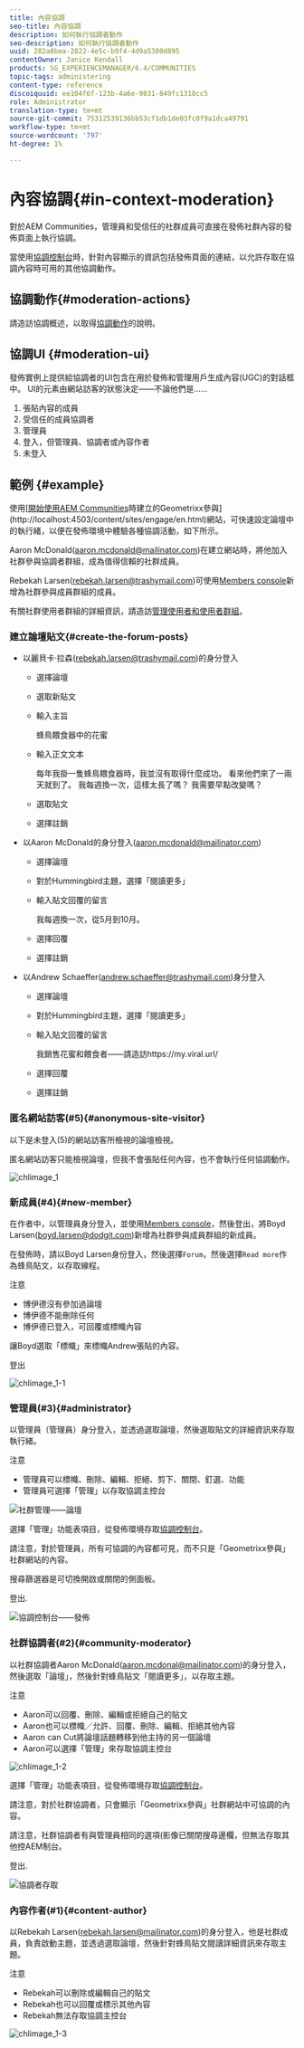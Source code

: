 ```yaml
---
title: 內容協調
seo-title: 內容協調
description: 如何執行協調者動作
seo-description: 如何執行協調者動作
uuid: 282a8bea-2822-4e5c-b9f4-4d9a5380d895
contentOwner: Janice Kendall
products: SG_EXPERIENCEMANAGER/6.4/COMMUNITIES
topic-tags: administering
content-type: reference
discoiquuid: ee104f6f-123b-4a6e-9031-849fc1318cc5
role: Administrator
translation-type: tm+mt
source-git-commit: 75312539136bb53cf1db1de03fc0f9a1dca49791
workflow-type: tm+mt
source-wordcount: '797'
ht-degree: 1%

---
```



# 內容協調{#in-context-moderation}

對於AEM Communities，管理員和受信任的社群成員可直接在發佈社群內容的發佈頁面上執行協調。

當使用[協調控制台](moderation.md)時，針對內容顯示的資訊包括發佈頁面的連結，以允許存取在協調內容時可用的其他協調動作。

## 協調動作{#moderation-actions}

請造訪協調概述，以取得[協調動作](moderate-ugc.md#moderation-actions)的說明。

## 協調UI {#moderation-ui}

發佈實例上提供給協調者的UI包含在用於發佈和管理用戶生成內容(UGC)的對話框中。 UI的元素由網站訪客的狀態決定——不論他們是……

1. 張貼內容的成員
1. 受信任的成員協調者
1. 管理員
1. 登入，但管理員、協調者或內容作者
1. 未登入

## 範例 {#example}

使用[[開始使用AEM Communities](getting-started.md)時建立的Geometrixx參與](http://localhost:4503/content/sites/engage/en.html)網站，可快速設定論壇中的執行緒，以便在發佈環境中體驗各種協調活動，如下所示。

Aaron McDonald(aaron.mcdonald@mailinator.com)在建立網站時，將他加入社群參與協調者群組，成為值得信賴的社群成員。

Rebekah Larsen(rebekah.larsen@trashymail.com)可使用[Members console](members.md)新增為社群參與成員群組的成員。

有關社群使用者群組的詳細資訊，請造訪[管理使用者和使用者群組](users.md)。

### 建立論壇貼文{#create-the-forum-posts}

* 以麗貝卡·拉森(rebekah.larsen@trashymail.com)的身分登入

   * 選擇論壇
   * 選取新貼文
   * 輸入主旨

      蜂鳥餵食器中的花蜜

   * 輸入正文文本

      每年我掛一隻蜂鳥餵食器時，我並沒有取得什麼成功。 看來他們來了一兩天就到了。 我每週換一次，這樣太長了嗎？ 我需要早點改變嗎？
   * 選取貼文
   * 選擇註銷

* 以Aaron McDonald的身分登入(aaron.mcdonald@mailinator.com)

   * 選擇論壇
   * 對於Hummingbird主題，選擇「閱讀更多」
   * 輸入貼文回覆的留言

      我每週換一次，從5月到10月。

   * 選擇回覆
   * 選擇註銷

* 以Andrew Schaeffer(andrew.schaeffer@trashymail.com)身分登入

   * 選擇論壇
   * 對於Hummingbird主題，選擇「閱讀更多」
   * 輸入貼文回覆的留言

      我銷售花蜜和餵食者——請造訪https://my.viral.url/

   * 選擇回覆
   * 選擇註銷

### 匿名網站訪客(#5){#anonymous-site-visitor}

以下是未登入(5)的網站訪客所檢視的論壇檢視。

匿名網站訪客只能檢視論壇，但我不會張貼任何內容，也不會執行任何協調動作。

![chlimage_1](assets/chlimage_1.png)

### 新成員(#4){#new-member}

在作者中，以管理員身分登入，並使用[Members console](members.md)，然後登出，將Boyd Larsen(boyd.larsen@dodgit.com)新增為社群參與成員群組的新成員。

在發佈時，請以Boyd Larsen身份登入，然後選擇`Forum`，然後選擇`Read more`作為蜂鳥貼文，以存取線程。

注意

* 博伊德沒有參加過論壇
* 博伊德不能刪除任何
* 博伊德已登入，可回覆或標幟內容

讓Boyd選取「標幟」來標幟Andrew張貼的內容。

登出

![chlimage_1-1](assets/chlimage_1-1.png)

### 管理員(#3){#administrator}

以管理員（管理員）身分登入，並透過選取論壇，然後選取貼文的詳細資訊來存取執行緒。

注意

* 管理員可以標幟、刪除、編輯、拒絕、剪下、關閉、釘選、功能
* 管理員可選擇「管理」以存取協調主控台

![社群管理——論壇](assets/communityadmin-forum.png)

選擇「管理」功能表項目，從發佈環境存取[協調控制台](moderation.md)。

請注意，對於管理員，所有可協調的內容都可見，而不只是「Geometrixx參與」社群網站的內容。

搜尋篩選器是可切換開啟或關閉的側面板。

登出.

![協調控制台——發佈](assets/moderationconsole-publish.png)

### 社群協調者(#2){#community-moderator}

以社群協調者Aaron McDonald(aaron.mcdonal@mailinator.com)的身分登入，然後選取「論壇」，然後針對蜂鳥貼文「閱讀更多」，以存取主題。

注意

* Aaron可以回覆、刪除、編輯或拒絕自己的貼文
* Aaron也可以標幟／允許、回覆、刪除、編輯、拒絕其他內容
* Aaron can Cut將論壇話題轉移到他主持的另一個論壇
* Aaron可以選擇「管理」來存取協調主控台

![chlimage_1-2](assets/chlimage_1-2.png)

選擇「管理」功能表項目，從發佈環境存取[協調控制台](moderation.md)。

請注意，對於社群協調者，只會顯示「Geometrixx參與」社群網站中可協調的內容。

請注意，社群協調者有與管理員相同的選項(影像已關閉搜尋邊欄，但無法存取其他控AEM制台。

登出.

![協調者存取](assets/moderatoraccess.png)

### 內容作者(#1){#content-author}

以Rebekah Larsen(rebekah.larsen@mailinator.com)的身分登入，他是社群成員，負責啟動主題，並透過選取論壇，然後針對蜂鳥貼文閱讀詳細資訊來存取主題。

注意

* Rebekah可以刪除或編輯自己的貼文
* Rebekah也可以回覆或標示其他內容
* Rebekah無法存取協調主控台

![chlimage_1-3](assets/chlimage_1-3.png)


